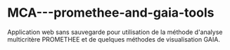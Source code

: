# MCA---promethee-and-gaia-tools
Application web sans sauvegarde pour utilisation de la méthode d'analyse multicritère PROMETHEE et de quelques méthodes de visualisation GAIA.
